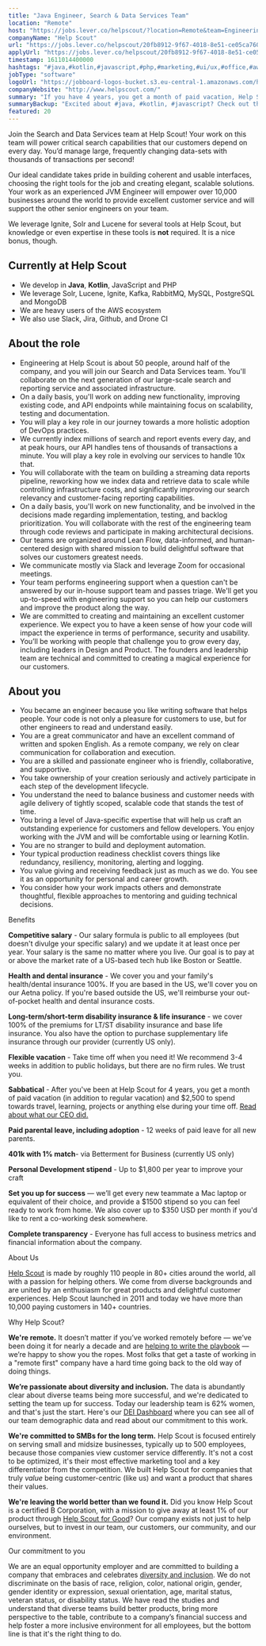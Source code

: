 ```yaml
---
title: "Java Engineer, Search & Data Services Team"
location: "Remote"
host: "https://jobs.lever.co/helpscout/?location=Remote&team=Engineering"
companyName: "Help Scout"
url: "https://jobs.lever.co/helpscout/20fb8912-9f67-4018-8e51-ce05ca760efb"
applyUrl: "https://jobs.lever.co/helpscout/20fb8912-9f67-4018-8e51-ce05ca760efb/apply"
timestamp: 1611014400000
hashtags: "#java,#kotlin,#javascript,#php,#marketing,#ui/ux,#office,#aws,#management,#git"
jobType: "software"
logoUrl: "https://jobboard-logos-bucket.s3.eu-central-1.amazonaws.com/help-scout"
companyWebsite: "http://www.helpscout.com/"
summary: "If you have 4 years, you get a month of paid vacation, Help Scout has a job opening for a java engineer"
summaryBackup: "Excited about #java, #kotlin, #javascript? Check out this job post!"
featured: 20
---
```


Join the Search and Data Services team at Help Scout! Your work on this team will power critical search capabilities that our customers depend on every day. You’d manage large, frequently changing data-sets with thousands of transactions per second!

Our ideal candidate takes pride in building coherent and usable interfaces, choosing the right tools for the job and creating elegant, scalable solutions. Your work as an experienced JVM Engineer will empower over 10,000 businesses around the world to provide excellent customer service and will support the other senior engineers on your team. 

We leverage Ignite, Solr and Lucene for several tools at Help Scout, but knowledge or even expertise in these tools is **not** required. It is a nice bonus, though.

## Currently at Help Scout

*   We develop in **Java**, **Kotlin**, JavaScript and PHP
*   We leverage Solr, Lucene, Ignite, Kafka, RabbitMQ, MySQL, PostgreSQL and MongoDB
*   We are heavy users of the AWS ecosystem
*   We also use Slack, Jira, Github, and Drone CI

## About the role

*   Engineering at Help Scout is about 50 people, around half of the company, and you will join our Search and Data Services team. You'll collaborate on the next generation of our large-scale search and reporting service and associated infrastructure. 
*   On a daily basis, you'll work on adding new functionality, improving existing code, and API endpoints while maintaining focus on scalability, testing and documentation.
*   You will play a key role in our journey towards a more holistic adoption of DevOps practices.
*   We currently index millions of search and report events every day, and at peak hours, our API handles tens of thousands of transactions a minute. You will play a key role in evolving our services to handle 10x that.
*   You will collaborate with the team on building a streaming data reports pipeline, reworking how we index data and retrieve data to scale while controlling infrastructure costs, and significantly improving our search relevancy and customer-facing reporting capabilities.
*   On a daily basis, you'll work on new functionality, and be involved in the decisions made regarding implementation, testing, and backlog prioritization. You will collaborate with the rest of the engineering team through code reviews and participate in making architectural decisions.
*   Our teams are organized around Lean Flow, data-informed, and human-centered design with shared mission to build delightful software that solves our customers greatest needs. 
*   We communicate mostly via Slack and leverage Zoom for occasional meetings.
*   Your team performs engineering support when a question can't be answered by our in-house support team and passes triage. We'll get you up-to-speed with engineering support so you can help our customers and improve the product along the way.
*   We are committed to creating and maintaining an excellent customer experience. We expect you to have a keen sense of how your code will impact the experience in terms of performance, security and usability.
*   You’ll be working with people that challenge you to grow every day, including leaders in Design and Product. The founders and leadership team are technical and committed to creating a magical experience for our customers. 

## About you

*   You became an engineer because you like writing software that helps people. Your code is not only a pleasure for customers to use, but for other engineers to read and understand easily.
*   You are a great communicator and have an excellent command of written and spoken English. As a remote company, we rely on clear communication for collaboration and execution. 
*   You are a skilled and passionate engineer who is friendly, collaborative, and supportive.
*   You take ownership of your creation seriously and actively participate in each step of the development lifecycle.
*   You understand the need to balance business and customer needs with agile delivery of tightly scoped, scalable code that stands the test of time.
*   You bring a level of Java-specific expertise that will help us craft an outstanding experience for customers and fellow developers. You enjoy working with the JVM and will be comfortable using or learning Kotlin.
*   You are no stranger to build and deployment automation. 
*   Your typical production readiness checklist covers things like redundancy, resiliency, monitoring, alerting and logging.
*   You value giving and receiving feedback just as much as we do. You see it as an opportunity for personal and career growth.
*   You consider how your work impacts others and demonstrate thoughtful, flexible approaches to mentoring and guiding technical decisions.

Benefits

**Competitive salary** - Our salary formula is public to all employees (but doesn't divulge your specific salary) and we update it at least once per year. Your salary is the same no matter where you live. Our goal is to pay at or above the market rate of a US-based tech hub like Boston or Seattle.

**Health and dental insurance** - We cover you and your family's health/dental insurance 100%. If you are based in the US, we'll cover you on our Aetna policy. If you're based outside the US, we'll reimburse your out-of-pocket health and dental insurance costs.

**Long-term/short-term disability insurance & life insurance** - we cover 100% of the premiums for LT/ST disability insurance and base life insurance. You also have the option to purchase supplementary life insurance through our provider (currently US only).

**Flexible vacation** - Take time off when you need it! We recommend 3-4 weeks in addition to public holidays, but there are no firm rules. We trust you.

**Sabbatical** - After you've been at Help Scout for 4 years, you get a month of paid vacation (in addition to regular vacation) and $2,500 to spend towards travel, learning, projects or anything else during your time off. [Read about what our CEO did.](https://www.helpscout.com/blog/sabbatical-from-work/)

**Paid parental leave, including adoption** \- 12 weeks of paid leave for all new parents.

**401k with 1% match**\- via Betterment for Business (currently US only)

**Personal Development stipend** - Up to $1,800 per year to improve your craft

**Set you up for success** — we’ll get every new teammate a Mac laptop or equivalent of their choice, and provide a $1500 stipend so you can feel ready to work from home. We also cover up to $350 USD per month if you'd like to rent a co-working desk somewhere.

**Complete transparency** - Everyone has full access to business metrics and financial information about the company.

About Us

[Help Scout](https://www.helpscout.com/) is made by roughly 110 people in 80+ cities around the world, all with a passion for helping others. We come from diverse backgrounds and are united by an enthusiasm for great products and delightful customer experiences. Help Scout launched in 2011 and today we have more than 10,000 paying customers in 140+ countries.

Why Help Scout?

**We're remote.** It doesn’t matter if you’ve worked remotely before — we’ve been doing it for nearly a decade and are [helping to write the playbook](https://www.helpscout.net/blog/remote-culture/) — we’re happy to show you the ropes. Most folks that get a taste of working in a "remote first" company have a hard time going back to the old way of doing things.

**We’re passionate about diversity and inclusion.** The data is abundantly clear about diverse teams being more successful, and we're dedicated to setting the team up for success. Today our leadership team is 62% women, and that's just the start. Here's our [DEI Dashboard](https://www.helpscout.com/dei/) where you can see all of our team demographic data and read about our commitment to this work.

**We're committed to SMBs for the long term.** Help Scout is focused entirely on serving small and midsize businesses, typically up to 500 employees, because those companies view customer service differently. It's not a cost to be optimized, it's their most effective marketing tool and a key differentiator from the competition. We built Help Scout for companies that truly _value_ being customer-centric (like us) and want a product that shares their values.

**We're leaving the world better than we found it.** Did you know Help Scout is a certified B Corporation, with a mission to give away at least 1% of our product through [Help Scout for Good](https://www.helpscout.com/for-good/)? Our company exists not just to help ourselves, but to invest in our team, our customers, our community, and our environment.

Our commitment to you

We are an equal opportunity employer and are committed to building a company that embraces and celebrates [diversity and inclusion](https://www.helpscout.com/blog/diversity-inclusion-2019/). We do not discriminate on the basis of race, religion, color, national origin, gender, gender identity or expression, sexual orientation, age, marital status, veteran status, or disability status. We have read the studies and understand that diverse teams build better products, bring more perspective to the table, contribute to a company’s financial success and help foster a more inclusive environment for all employees, but the bottom line is that it's the right thing to do.
